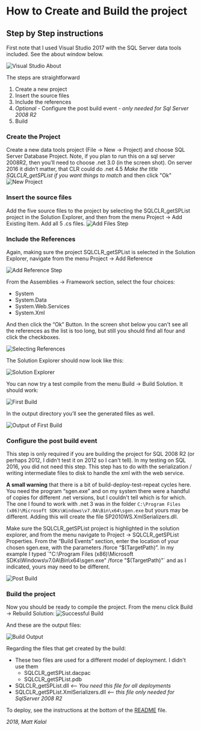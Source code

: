 # How to Create and Build the project
## Step by Step instructions


First note that I used Visual Studio 2017 with the SQL Server data tools included. See the about window below.

![](https://raw.githubusercontent.com/matt-jk/SQLCLR_getSPList/master/images/VS_help_about.jpg "Visual Studio About")

The steps are straightforward
1. Create a new project
2. Insert the source files
3. Include the references
4. *Optional* - Configure the post build event - *only needed for Sql Server 2008 R2*
5. Build

### Create the Project
Create a new data tools project (File -> New -> Project) and choose SQL Server Database Project.  Note, if you plan to run this on a sql server 2008R2, then you’ll need to choose .net 3.0 (in the screen shot).  On server 2016 it didn’t matter, that CLR could do .net 4.5  *Make the title SQLCLR_getSPList if you want things to match* and then click "Ok"
![](https://raw.githubusercontent.com/matt-jk/SQLCLR_getSPList/master/images/new_project.jpg "New Project")

### Insert the source files
Add the five source files to the project by selecting the SQLCLR_getSPList project in the Solution Explorer, and then from the menu Project -> Add Existing Item.  Add all 5 .cs files.
![](https://raw.githubusercontent.com/matt-jk/SQLCLR_getSPList/master/images/add_files_menu.jpg "Add Files Step")

### Include the References

Again, making sure the project SQLCLR_getSPList is selected in the Solution Explorer, navigate from the menu Project -> Add Reference

![](https://raw.githubusercontent.com/matt-jk/SQLCLR_getSPList/master/images/add_reference_menu.jpg "Add Reference Step")

From the Assemblies -> Framework section, select the four choices:
- System
- System.Data
- System.Web.Services
- System.Xml

And then click the “Ok” Button.  In the screen shot below you can't see all the references as the list is too long, but still you should find all four and click the checkboxes.

![](https://raw.githubusercontent.com/matt-jk/SQLCLR_getSPList/master/images/selecting_references.jpg "Selecting References")

The Solution Explorer should now look like this:

![](https://raw.githubusercontent.com/matt-jk/SQLCLR_getSPList/master/images/complete_solution_explorer.jpg "Solution Explorer")

You can now try a test compile from the menu Build -> Build Solution.  It should work:

![](https://raw.githubusercontent.com/matt-jk/SQLCLR_getSPList/master/images/success_build.jpg "First Build")

In the output directory you’ll see the generated files as well.

![](https://raw.githubusercontent.com/matt-jk/SQLCLR_getSPList/master/images/build_output_1.jpg "Output of First Build")

### Configure the post build event

This step is only required if you are building the project for SQL 2008 R2 (or perhaps 2012, I didn't test it on 2012 so I can't tell).  In my testing on SQL 2016, you did not need this step. This step has to do with the serialization / writing intermediate files to disk to handle the xml with the web service.

**A small warning** that there is a bit of build-deploy-test-repeat cycles here. You need the program “sgen.exe” and on my system there were a handful of copies for different .net versions, but I couldn't tell which is for which.  The one I found to work with .net 3 was in the folder `C:\Program Files (x86)\Microsoft SDKs\Windows\v7.0A\Bin\x64\sgen.exe` but yours may be different. Adding this will create the file SP2010WS.XmlSerializers.dll.

Make sure the SQLCLR_getSPList project is highlighted in the solution explorer, and from the menu navigate to Project -> SQLCLR_getSPList Properties.  From the “Build Events” section, enter the location of your chosen sgen.exe, with the parameters /force “$(TargetPath)”.  In my example I typed `"C:\Program Files (x86)\Microsoft SDKs\Windows\v7.0A\Bin\x64\sgen.exe" /force "$(TargetPath)"` and as I indicated, yours may need to be different.

![](https://raw.githubusercontent.com/matt-jk/SQLCLR_getSPList/master/images/add_post_build.jpg "Post Build")

### Build the project

Now you should be ready to compile the project.  From the menu click Build -> Rebuild Solution:
![](https://raw.githubusercontent.com/matt-jk/SQLCLR_getSPList/master/images/success_build_2.jpg "Successful Build")

And these are the output files:

![](https://raw.githubusercontent.com/matt-jk/SQLCLR_getSPList/master/images/build_output_2.jpg "Build Output")

Regarding the files that get created by the build:

- These two files are used for a different model of deployment.  I didn't use them
  - SQLCLR_getSPList.dacpac
  - SQLCLR_getSPList.pdb
- SQLCLR_getSPList.dll *\<-- You need this file for all deployments*
- SQLCLR_getSPList.XmlSerializers.dll *\<-- this file only needed for SqlServer 2008 R2*

To deploy, see the instructions at the bottom of the [README](README.md) file.

*2018, Matt Kalal*


